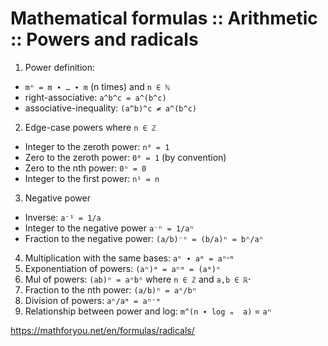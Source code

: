 # Mathematical formulas :: Arithmetic :: Powers and radicals

1. Power definition:
  - `mⁿ = m ∙ … ∙ m` (n times) and `n ∈ ℕ`
  - right-associative: `a^b^c = a^(b^c)`
  - associative-inequality: `(a^b)^c ≠ a^(b^c)`

2. Edge-case powers where `n ∈ ℤ`
  - Integer to the zeroth power: `n⁰ = 1`
  - Zero to the zeroth power: `0⁰ = 1` (by convention)
  - Zero to the nth power:    `0ⁿ = 0`
  - Integer to the first power:  `n¹ = n`

3. Negative power
  - Inverse: `a⁻¹ = 1/a`
  - Integer to the negative power `a⁻ⁿ = 1/aⁿ`
  - Fraction to the negative power: `(a/b)⁻ⁿ = (b/a)ⁿ = bⁿ/aⁿ`

4. Multiplication with the same bases: `aⁿ ∙ aᵐ = aⁿᐩᵐ`
5. Exponentiation of powers: `(aⁿ)ᵐ = aⁿᵐ = (aᵐ)ⁿ`
6. Mul of powers: `(ab)ⁿ = aⁿbⁿ` where `n ∈ ℤ` and `a,b ∈ ℝᐩ`
7. Fraction to the nth power: `(a/b)ⁿ = aⁿ/bⁿ`
8. Division of powers: `aⁿ/aᵐ = aⁿ⁻ᵐ`
9. Relationship between power and log: `m^(n ∙ log ₘ  a)` = `aⁿ`


https://mathforyou.net/en/formulas/radicals/
